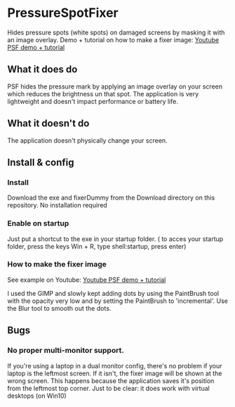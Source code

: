 # PressureSpotFixer
Hides pressure spots (white spots) on damaged screens by masking it with an image overlay. 
Demo + tutorial on how to make a fixer image: [Youtube PSF demo + tutorial](https://www.youtube.com/watch?v=wVMYFsYldGc)

## What it does do
PSF hides the pressure mark by applying an image overlay on your screen which reduces the brightness un that spot. The application is very lightweight and doesn't impact performance or battery life. 

## What it doesn't do
The application doesn't physically change your screen.

## Install & config
### Install
Download the exe and fixerDummy from the Download directory on this repository. No installation required
### Enable on startup
Just put a shortcut to the exe in your startup folder. ( to acces your startup folder, press the keys Win + R, type shell:startup, press enter)
### How to make the fixer image
See example on Youtube: [Youtube PSF demo + tutorial](https://www.youtube.com/watch?v=wVMYFsYldGc)

I used the GIMP and slowly kept adding dots by using the PaintBrush tool with the opacity very low and by setting the PaintBrush to 'incremental'. Use the Blur tool to smooth out the dots.


## Bugs
### No proper multi-monitor support. 
If you're using a laptop in a dual monitor config, there's no problem if your laptop is the leftmost screen. If it isn't, the fixer image will be shown at the wrong screen. This happens because the application saves it's position from the leftmost top corner. Just to be clear: it does work with virtual desktops (on Win10)

